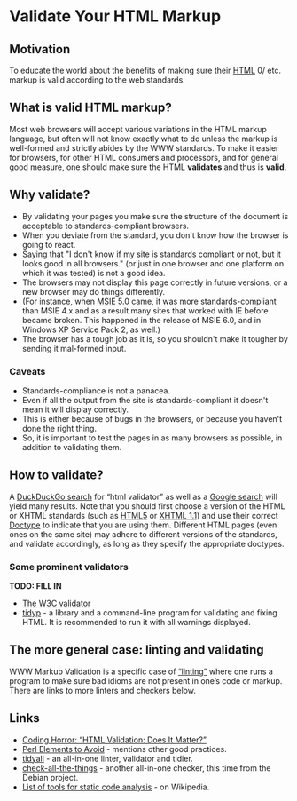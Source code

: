 # Validate Your HTML Markup

## Motivation

To educate the world about the benefits of making sure their
[HTML](http://en.wikipedia.org/wiki/HTML) 0/ etc. markup
is valid according to the web standards.

## What is valid HTML markup?

Most web browsers will accept various variations in the HTML markup language,
but often will not know exactly what to do unless the markup is well-formed
and strictly abides by the WWW standards. To make it easier for browsers,
for other HTML consumers and processors, and for general good measure, one
should make sure the HTML **validates** and thus is **valid**.

## Why validate?

* By validating your pages you make sure the structure of the document is
acceptable to standards-compliant browsers.
* When you deviate from the
standard, you don't know how the browser is going to react.
* Saying that "I don't know if my site is standards compliant or not, but
it looks good in all browsers." (or just in one browser and one platform
on which it was tested) is not a good idea.
* The browsers may not display
this page correctly in future versions, or a new browser may do
things differently.
* (For instance, when [MSIE](https://en.wikipedia.org/wiki/Internet_Explorer) 5.0 came, it was more standards-compliant than MSIE 4.x and as a result many sites that worked with IE before became broken. This happened in the release of MSIE 6.0, and in Windows XP Service Pack 2, as well.)
* The browser has a tough job as it is, so you shouldn't make it tougher by sending it mal-formed input.

### Caveats

* Standards-compliance is not a panacea.
* Even if all the output from the site is standards-compliant it doesn't mean it will display correctly.
* This is either because of bugs in the browsers, or because you haven't done the right thing.
* So, it is important to test the pages in as many browsers as possible, in
addition to validating them.

## How to validate?

A [DuckDuckGo search](https://duckduckgo.com/?q=html+validator&ia=web) for
“html validator” as well as a
[Google search](https://encrypted.google.com/search?hl=en&q=html%20validator)
will yield many results. Note that you should first choose a version of the
HTML or XHTML standards (such as [HTML5](https://en.wikipedia.org/wiki/HTML5)
or [XHTML 1.1](https://www.w3.org/TR/xhtml11/)) and use their correct
[Doctype](https://en.wikipedia.org/wiki/Document_type_declaration) to indicate
that you are using them. Different HTML pages (even ones on the same site)
may adhere to different versions of the standards, and validate accordingly,
as long as they specify the appropriate doctypes.

### Some prominent validators

**TODO: FILL IN**

* [The W3C validator](https://validator.w3.org/)
* [tidyp](http://tidyp.com/) - a library and a command-line program for validating and fixing HTML. It is recommended to run it with all warnings displayed.

## The more general case: linting and validating

WWW Markup Validation is a specific case of
[“linting”](http://stackoverflow.com/questions/8503559/what-is-linting) where
one runs a program to make sure bad idioms are not present in one’s code or
markup. There are links to more linters and checkers below.

## Links

* [Coding Horror: “HTML Validation: Does It Matter?”](https://blog.codinghorror.com/html-validation-does-it-matter/)
* [Perl Elements to Avoid](http://perl-begin.org/tutorials/bad-elements/) - mentions other good practices.
* [tidyall](https://metacpan.org/pod/distribution/Code-TidyAll/bin/tidyall) - an all-in-one linter, validator and tidier.
* [check-all-the-things](http://bonedaddy.net/pabs3/log/2016/07/04/check-all-the-things/) - another all-in-one checker, this time from the Debian project.
* [List of tools for static code analysis](http://en.wikipedia.org/wiki/List_of_tools_for_static_code_analysis) - on Wikipedia.
